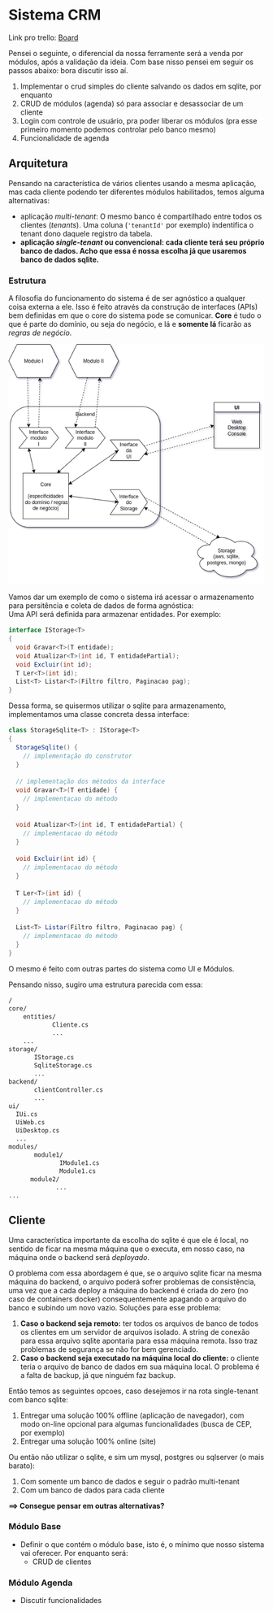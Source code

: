 # Sistema CRM
Link pro trello: [Board](https://trello.com/b/Or5dsGFg/sistemacrm)

Pensei o seguinte, o diferencial da nossa ferramente será a venda por módulos, após a validação da ideia. Com base nisso pensei em seguir os passos abaixo: bora discutir isso aí.
1. Implementar o crud simples do cliente salvando os dados em sqlite, por enquanto
2. CRUD de módulos (agenda) só para associar e desassociar de um cliente
3. Login com controle de usuário, pra poder liberar os módulos (pra esse primeiro momento podemos controlar pelo banco mesmo)
4. Funcionalidade de agenda

## Arquitetura
Pensando na característica de vários clientes usando a mesma aplicação, mas cada cliente podendo ter diferentes módulos habilitados, temos alguma alternativas: 
- aplicação *multi-tenant*: O mesmo banco é compartilhado entre todos os clientes (*tenants*). Uma coluna (`'tenantId'` por exemplo) indentifica o tenant dono daquele registro da tabela.
- **aplicação *single-tenant* ou convencional: cada cliente terá seu próprio banco de dados. Acho que essa é nossa escolha já que usaremos banco de dados sqlite.**

### Estrutura
A filosofia do funcionamento do sistema é de ser agnóstico a qualquer coisa externa a ele. Isso é feito através da construção de interfaces (APIs) bem definidas em que o core do sistema pode se comunicar.
**Core** é tudo o que é parte do domínio, ou seja do negócio, e lá e **somente lá** ficarão as *regras de negócio*.

![alt text](https://github.com/amelco/sistemaCRM/blob/develop/documentation/arch_v1.png?raw=true)

Vamos dar um exemplo de como o sistema irá acessar o armazenamento para persitência e coleta de dados de forma agnóstica:  
Uma API será definida para armazenar entidades. Por exemplo:
```csharp
interface IStorage<T>
{
  void Gravar<T>(T entidade);
  void Atualizar<T>(int id, T entidadePartial);
  void Excluir(int id);
  T Ler<T>(int id);
  List<T> Listar<T>(Filtro filtro, Paginacao pag);
}
```

Dessa forma, se quisermos utilizar o sqlite para armazenamento, implementamos uma classe concreta dessa interface:
```csharp
class StorageSqlite<T> : IStorage<T>
{
  StorageSqlite() {
    // implementação do construtor
  }

  // implementação dos métodos da interface
  void Gravar<T>(T entidade) {
    // implementacao do método
  }

  void Atualizar<T>(int id, T entidadePartial) {
    // implementacao do método
  }

  void Excluir(int id) {
    // implementacao do método
  }

  T Ler<T>(int id) {
    // implementacao do método
  }

  List<T> Listar(Filtro filtro, Paginacao pag) {
    // implementacao do método
  }
}
```

O mesmo é feito com outras partes do sistema como UI e Módulos.

Pensando nisso, sugiro uma estrutura parecida com essa:
```
/
core/
    entities/
            Cliente.cs
            ...
    ...
storage/
       IStorage.cs
       SqliteStorage.cs
       ...
backend/
       clientController.cs
       ...
ui/
  IUi.cs
  UiWeb.cs
  UiDesktop.cs
  ...
modules/
       module1/
              IModule1.cs
              Module1.cs
      module2/
             ...
...    
```

## Cliente
Uma característica importante da escolha do sqlite é que ele é local, no sentido de ficar na mesma máquina que o executa, em nosso caso, na máquina onde o backend será *deployado*.

O problema com essa abordagem é que, se o arquivo sqlite ficar na mesma máquina do backend, o arquivo poderá sofrer problemas de consistência, uma vez que a cada deploy a máquina do backend é criada do zero (no caso de containers docker) consequentemente apagando o arquivo do banco e subindo um novo vazio. Soluções para esse problema:
1. **Caso o backend seja remoto:** ter todos os arquivos de banco de todos os clientes em um servidor de arquivos isolado. A string de conexão para essa arquivo sqlite apontaria para essa máquina remota. Isso traz problemas de segurança se não for bem gerenciado.
2. **Caso o backend seja executado na máquina local do cliente:** o cliente teria o arquivo de banco de dados em sua máquina local. O problema é a falta de backup, já que ninguém faz backup.

Então temos as seguintes opcoes, caso desejemos ir na rota single-tenant com banco sqlite:
1. Entregar uma solução 100% offline (aplicação de navegador), com modo on-line opcional para algumas funcionalidades (busca de CEP, por exemplo)
2. Entregar uma solução 100% online (site)

Ou então não utilizar o sqlite, e sim um mysql, postgres ou sqlserver (o mais barato):
1. Com somente um banco de dados e seguir o padrão multi-tenant
2. Com um banco de dados para cada cliente

**==> Consegue pensar em outras alternativas?**


### Módulo Base
- Definir o que contém o módulo base, isto é, o mínimo que nosso sistema vai oferecer. Por enquanto será:
  - CRUD de clientes

### Módulo Agenda
- Discutir funcionalidades

